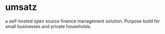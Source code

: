 # umsatz

a self-hosted open source finance management solution. Purpose build for  small businesses and private households.
